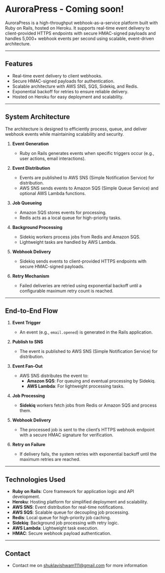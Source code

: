 # AuroraPress - Coming soon!

AuroraPress is a high-throughput webhook-as-a-service platform built with Ruby on Rails, hosted on Heroku. It supports real-time event delivery to client-provided HTTPS endpoints with secure HMAC-signed payloads and handles 5,000+ webhook events per second using scalable, event-driven architecture.

---

## Features
- Real-time event delivery to client webhooks.
- Secure HMAC-signed payloads for authentication.
- Scalable architecture with AWS SNS, SQS, Sidekiq, and Redis.
- Exponential backoff for retries to ensure reliable delivery.
- Hosted on Heroku for easy deployment and scalability.

---

## **System Architecture**

The architecture is designed to efficiently process, queue, and deliver webhook events while maintaining scalability and security.

1. **Event Generation**
   - Ruby on Rails generates events when specific triggers occur (e.g., user actions, email interactions).

2. **Event Distribution**
   - Events are published to AWS SNS (Simple Notification Service) for distribution.
   - AWS SNS sends events to Amazon SQS (Simple Queue Service) and optional AWS Lambda functions.

3. **Job Queueing**
   - Amazon SQS stores events for processing.
   - Redis acts as a local queue for high-priority tasks.

4. **Background Processing**
   - Sidekiq workers process jobs from Redis and Amazon SQS.
   - Lightweight tasks are handled by AWS Lambda.

5. **Webhook Delivery**
   - Sidekiq sends events to client-provided HTTPS endpoints with secure HMAC-signed payloads.

6. **Retry Mechanism**
   - Failed deliveries are retried using exponential backoff until a configurable maximum retry count is reached.
  
---

## **End-to-End Flow**

1. **Event Trigger**
   - An event (e.g., `email.opened`) is generated in the Rails application.

2. **Publish to SNS**
   - The event is published to AWS SNS (Simple Notification Service) for distribution.

3. **Event Fan-Out**
   - AWS SNS distributes the event to:
     - **Amazon SQS**: For queuing and eventual processing by Sidekiq.
     - **AWS Lambda**: For lightweight processing tasks.

4. **Job Processing**
   - **Sidekiq** workers fetch jobs from Redis or Amazon SQS and process them.

5. **Webhook Delivery**
   - The processed job is sent to the client’s HTTPS webhook endpoint with a secure HMAC signature for verification.

6. **Retry on Failure**
   - If delivery fails, the system retries with exponential backoff until the maximum retries are reached.

---

## **Technologies Used**

- **Ruby on Rails**: Core framework for application logic and API development.
- **Heroku**: Hosting platform for simplified deployment and scalability.
- **AWS SNS**: Event distribution for real-time notifications.
- **AWS SQS**: Scalable queue for decoupling job processing.
- **Redis**: Local queue for high-priority job caching.
- **Sidekiq**: Background job processing with retry logic.
- **AWS Lambda**: Lightweight task execution.
- **HMAC**: Secure webhook payload authentication.

---

## **Contact**
 - Contact me on shuklavishwam111@gmail.com for more information
